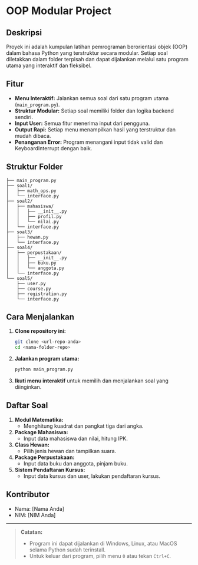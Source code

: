 # OOP Modular Project

## Deskripsi
Proyek ini adalah kumpulan latihan pemrograman berorientasi objek (OOP) dalam bahasa Python yang terstruktur secara modular. Setiap soal diletakkan dalam folder terpisah dan dapat dijalankan melalui satu program utama yang interaktif dan fleksibel.

## Fitur
- **Menu Interaktif:** Jalankan semua soal dari satu program utama (`main_program.py`).
- **Struktur Modular:** Setiap soal memiliki folder dan logika backend sendiri.
- **Input User:** Semua fitur menerima input dari pengguna.
- **Output Rapi:** Setiap menu menampilkan hasil yang terstruktur dan mudah dibaca.
- **Penanganan Error:** Program menangani input tidak valid dan KeyboardInterrupt dengan baik.

## Struktur Folder
```
├── main_program.py
├── soal1/
│   ├── math_ops.py
│   └── interface.py
├── soal2/
│   ├── mahasiswa/
│   │   ├── __init__.py
│   │   ├── profil.py
│   │   └── nilai.py
│   └── interface.py
├── soal3/
│   ├── hewan.py
│   └── interface.py
├── soal4/
│   ├── perpustakaan/
│   │   ├── __init__.py
│   │   ├── buku.py
│   │   └── anggota.py
│   └── interface.py
└── soal5/
    ├── user.py
    ├── course.py
    ├── registration.py
    └── interface.py
```

## Cara Menjalankan
1. **Clone repository ini:**
   ```bash
   git clone <url-repo-anda>
   cd <nama-folder-repo>
   ```
2. **Jalankan program utama:**
   ```bash
   python main_program.py
   ```
3. **Ikuti menu interaktif** untuk memilih dan menjalankan soal yang diinginkan.

## Daftar Soal
1. **Modul Matematika:**
   - Menghitung kuadrat dan pangkat tiga dari angka.
2. **Package Mahasiswa:**
   - Input data mahasiswa dan nilai, hitung IPK.
3. **Class Hewan:**
   - Pilih jenis hewan dan tampilkan suara.
4. **Package Perpustakaan:**
   - Input data buku dan anggota, pinjam buku.
5. **Sistem Pendaftaran Kursus:**
   - Input data kursus dan user, lakukan pendaftaran kursus.

## Kontributor
- Nama: [Nama Anda]
- NIM: [NIM Anda]

---

> **Catatan:**
> - Program ini dapat dijalankan di Windows, Linux, atau MacOS selama Python sudah terinstall.
> - Untuk keluar dari program, pilih menu `0` atau tekan `Ctrl+C`.
